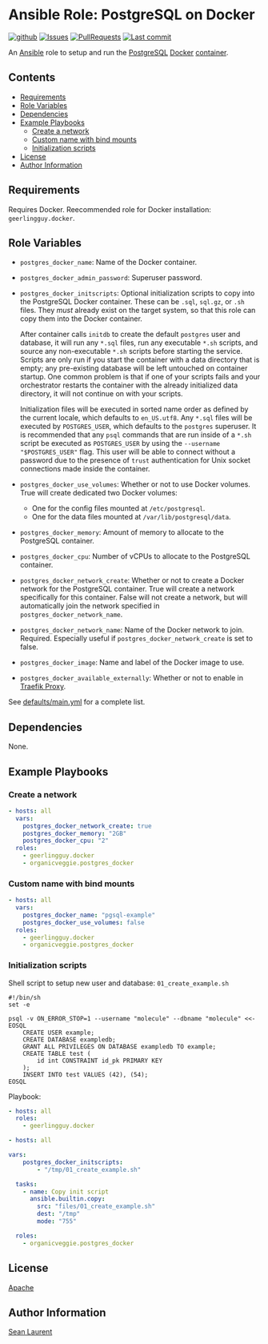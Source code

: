 # Ansible Role: PostgreSQL on Docker <!-- omit in toc -->

[![github](https://github.com/organicveggie/ansible.postgres_docker/workflows/Molecule/badge.svg)](https://github.com/organicveggie/ansible.postgres_docker/actions)
[![Issues](https://img.shields.io/github/issues/organicveggie/ansible.postgres_docker.svg)](https://github.com/organicveggie/ansible.postgres_docker/issues/)
[![PullRequests](https://img.shields.io/github/issues-pr-closed-raw/organicveggie/ansible.postgres_docker.svg)](https://github.com/organicveggie/ansible.postgres_docker/pulls/)
[![Last commit](https://img.shields.io/github/last-commit/organicveggie/ansible.postgres_docker?logo=github)](https://github.com/organicveggie/ansible.postgres_docker/commits/main)

An [Ansible](https://www.ansible.com/) role to setup and run the [PostgreSQL](https://www.postgresql.org/)
[Docker](http://www.docker.com) [container](https://hub.docker.com/_/postgres).

## Contents <!-- omit in toc -->

- [Requirements](#requirements)
- [Role Variables](#role-variables)
- [Dependencies](#dependencies)
- [Example Playbooks](#example-playbooks)
  - [Create a network](#create-a-network)
  - [Custom name with bind mounts](#custom-name-with-bind-mounts)
  - [Initialization scripts](#initialization-scripts)
- [License](#license)
- [Author Information](#author-information)

## Requirements

Requires Docker. Reecommended role for Docker installation: `geerlingguy.docker`.

## Role Variables

- `postgres_docker_name`: Name of the Docker container.
- `postgres_docker_admin_password`: Superuser password.
- `postgres_docker_initscripts`: Optional initialization scripts to copy into the PostgreSQL Docker container. These can be `.sql`, `sql.gz`, or `.sh` files. They *must* already exist on the target system, so that this role can copy them into the Docker container.
  
  After container calls `initdb` to create the default `postgres` user and database, it will run any `*.sql` files, run any executable `*.sh` scripts, and source any non-executable `*.sh` scripts  before starting the service. Scripts are only run if you start the container with a data directory that is empty; any pre-existing database will be left untouched on container startup. One common problem is that if one of your scripts fails and your orchestrator restarts the container with the already initialized data directory, it will not continue on with your scripts.

  Initialization files will be executed in sorted name order as defined by the current locale, which defaults to `en_US.utf8`. Any `*.sql` files will be executed by `POSTGRES_USER`, which defaults to the `postgres` superuser. It is recommended that any `psql` commands that are run inside of a `*.sh` script be executed as `POSTGRES_USER` by using the `--username "$POSTGRES_USER"` flag. This user will be able to connect without a password due to the presence of `trust` authentication for Unix socket connections made inside the container.
- `postgres_docker_use_volumes`: Whether or not to use Docker volumes. True will create dedicated two Docker volumes:
  - One for the config files mounted at `/etc/postgresql`.
  - One for the data files mounted at `/var/lib/postgresql/data`.
- `postgres_docker_memory`: Amount of memory to allocate to the PostgreSQL container.
- `postgres_docker_cpu`: Number of vCPUs to allocate to the PostgreSQL container.
- `postgres_docker_network_create`: Whether or not to create a Docker network for the PostgreSQL container. True will create a network specifically for this container. False will not create a network, but will automatically join the network specified in `postgres_docker_network_name`.
- `postgres_docker_network_name`: Name of the Docker network to join. Required. Especially useful if `postgres_docker_network_create` is set to false.
- `postgres_docker_image`: Name and label of the Docker image to use.
- `postgres_docker_available_externally`: Whether or not to enable in [Traefik Proxy](https://doc.traefik.io/traefik/).

See [defaults/main.yml](defaults/main.yml) for a complete list.

## Dependencies

None.

## Example Playbooks

### Create a network

```yaml
- hosts: all
  vars:
    postgres_docker_network_create: true
    postgres_docker_memory: "2GB"
    postgres_docker_cpu: "2"
  roles:
    - geerlingguy.docker
    - organicveggie.postgres_docker
```

### Custom name with bind mounts

```yaml
- hosts: all
  vars:
    postgres_docker_name: "pgsql-example"
    postgres_docker_use_volumes: false
  roles:
    - geerlingguy.docker
    - organicveggie.postgres_docker
```

### Initialization scripts

Shell script to setup new user and database: `01_create_example.sh`

```shell
#!/bin/sh
set -e

psql -v ON_ERROR_STOP=1 --username "molecule" --dbname "molecule" <<-EOSQL
    CREATE USER example;
    CREATE DATABASE exampledb;
    GRANT ALL PRIVILEGES ON DATABASE exampledb TO example;
    CREATE TABLE test (
        id int CONSTRAINT id_pk PRIMARY KEY
    );
    INSERT INTO test VALUES (42), (54);
EOSQL
```

Playbook:

```yaml
- hosts: all
  roles:
    - geerlingguy.docker

- hosts: all

vars:
    postgres_docker_initscripts:
        - "/tmp/01_create_example.sh"

  tasks:
    - name: Copy init script
      ansible.builtin.copy:
        src: "files/01_create_example.sh"
        dest: "/tmp"
        mode: "755"

  roles:
    - organicveggie.postgres_docker
```

## License

[Apache](LICENSE)

## Author Information

[Sean Laurent](http://github/organicveggie)
